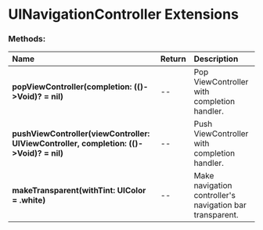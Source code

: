 # UINavigationController Extensions

### Methods:
|Name | Return | Description |
|:--- | :--- | :--- |
|**popViewController(completion: (()->Void)? = nil)**| -- | Pop ViewController with completion handler. |
|**pushViewController(viewController: UIViewController, completion: (()->Void)? = nil)**| -- | Push ViewController with completion handler. |
|**makeTransparent(withTint: UIColor = .white)**| -- | Make navigation controller's navigation bar transparent. |
